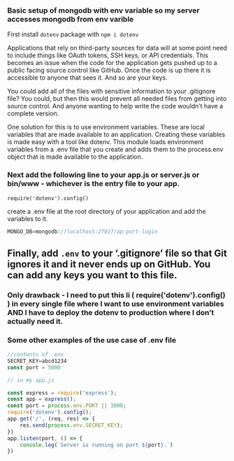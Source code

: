 ### Basic setup of mongodb with env variable so my server accesses mongodb from env varible

First install ``dotenv`` package with ``npm i dotenv``


Applications that rely on third-party sources for data will at some point need to include things like OAuth tokens, SSH keys, or API credentials. This becomes an issue when the code for the application gets pushed up to a public facing source control like GitHub. Once the code is up there it is accessible to anyone that sees it. And so are your keys.

You could add all of the files with sensitive information to your .gitignore file? You could, but then this would prevent all needed files from getting into source control. And anyone wanting to help write the code wouldn’t have a complete version.

One solution for this is to use environment variables. These are local variables that are made available to an application. Creating these variables is made easy with a tool like dotenv. This module loads environment variables from a .env file that you create and adds them to the process.env object that is made available to the application.

### Next add the following line to your app.js or server.js or bin/www  - whichever is the entry file to your app.

``require('dotenv').config()``

create a .env file at the root directory of your application and add the variables to it.

```js
MONGO_DB=mongodb://localhost:27017/ap-port-login
```
## Finally, add ``.env`` to your ‘.gitignore’ file so that Git ignores it and it never ends up on GitHub. You can add any keys you want to this file.

### Only drawback - I need to put this li ( require('dotenv').config() ) in every single file where I want to use environment variables AND I have to deploy the dotenv to production where I don’t actually need it.


### Some other examples of the use case of .env file

```js
//contents of .env
SECRET_KEY=abcd1234
const port = 5000

// in my app.js

const express = require('express');
const app = express();
const port = process.env.PORT || 3000;
require('dotenv').config();
app.get('/', (req, res) => {
    res.send(process.env.SECRET_KEY);
})
app.listen(port, () => {
    console.log(`Server is running on port ${port}.`)
})

```